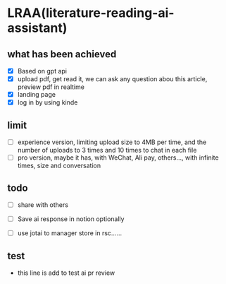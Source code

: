 # LRAA(literature-reading-ai-assistant)

## what has been achieved
- [x] Based on gpt api
- [x] upload pdf, get read it, we can ask any question abou this article, preview pdf in realtime
- [x] landing page
- [x] log in by using kinde

## limit
- [ ] experience version, limiting upload size to 4MB per time, and the number of uploads to 3 times and 10 times to chat in each file
- [ ] pro version, maybe it has, with WeChat, Ali pay, others..., with infinite times, size and conversation

## todo
- [ ] share with others
- [ ] Save ai response in notion optionally
- [ ] use jotai to manager store in rsc......


## test

- this line is add to test ai pr review